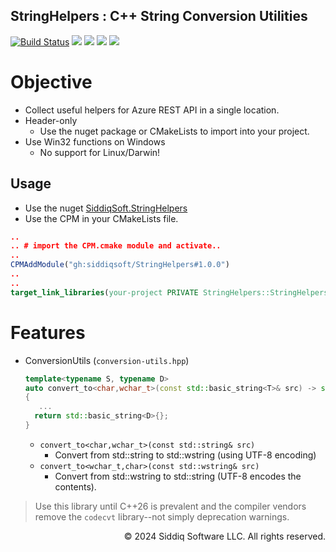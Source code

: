 StringHelpers : C++ String Conversion Utilities
-------------------------------------------
<!-- badges -->
[![Build Status](https://dev.azure.com/siddiqsoft/siddiqsoft/_apis/build/status/SiddiqSoft.StringHelpers?branchName=main)](https://dev.azure.com/siddiqsoft/siddiqsoft/_build/latest?definitionId=26&branchName=main)
![](https://img.shields.io/nuget/v/SiddiqSoft.StringHelpers)
![](https://img.shields.io/github/v/tag/SiddiqSoft/StringHelpers)
![](https://img.shields.io/azure-devops/tests/siddiqsoft/siddiqsoft/26)
![](https://img.shields.io/azure-devops/coverage/siddiqsoft/siddiqsoft/26)
<!-- end badges -->

# Objective

- Collect useful helpers for Azure REST API in a single location.
- Header-only
  - Use the nuget package or CMakeLists to import into your project.
- Use Win32 functions on Windows
  - No support for Linux/Darwin!

## Usage
- Use the nuget [SiddiqSoft.StringHelpers](https://www.nuget.org/packages/SiddiqSoft.StringHelpers/)
- Use the CPM in your CMakeLists file.

```cmake
..
.. # import the CPM.cmake module and activate..
..
CPMAddModule("gh:siddiqsoft/StringHelpers#1.0.0")
..
..
target_link_libraries(your-project PRIVATE StringHelpers::StringHelpers)
```

# Features 

- ConversionUtils (`conversion-utils.hpp`)
  
  ```cpp
  template<typename S, typename D>
  auto convert_to<char,wchar_t>(const std::basic_string<T>& src) -> std::basic_string<D>
  {
     ...
    return std::basic_string<D>{};
  }
  ```

  - `convert_to<char,wchar_t>(const std::string& src)`
    - Convert from std::string to std::wstring (using UTF-8 encoding)
  - `convert_to<wchar_t,char>(const std::wstring& src)`
    - Convert from std::wstring to std::string (UTF-8 encodes the contents).

> Use this library until C++26 is prevalent and the compiler vendors remove the `codecvt` library--not simply deprecation warnings.

<p align="right">
&copy; 2024 Siddiq Software LLC. All rights reserved.
</p>
